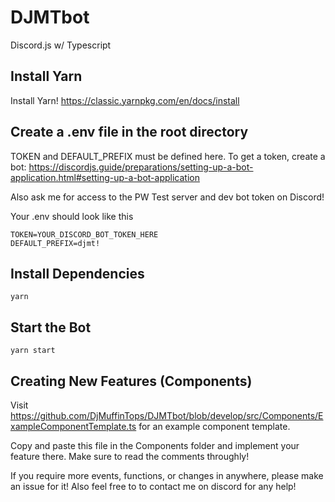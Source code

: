 # DJMTbot
Discord.js w/ Typescript

## Install Yarn
Install Yarn!
https://classic.yarnpkg.com/en/docs/install

## Create a .env file in the root directory
TOKEN and DEFAULT_PREFIX must be defined here.
To get a token, create a bot: https://discordjs.guide/preparations/setting-up-a-bot-application.html#setting-up-a-bot-application

Also ask me for access to the PW Test server and dev bot token on Discord!

Your .env should look like this
```
TOKEN=YOUR_DISCORD_BOT_TOKEN_HERE
DEFAULT_PREFIX=djmt!
```

## Install Dependencies
```
yarn 
```
## Start the Bot
```
yarn start
```

## Creating New Features (Components)
Visit https://github.com/DjMuffinTops/DJMTbot/blob/develop/src/Components/ExampleComponentTemplate.ts for an example component template. 

Copy and paste this file in the Components folder and implement your feature there. Make sure to read the comments throughly!

If you require more events, functions, or changes in anywhere, please make an issue for it! Also feel free to to contact me on discord for any help!
